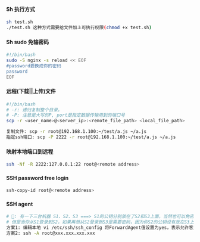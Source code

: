 
#### Sh 执行方式
```bash
sh test.sh
./test.sh 这种方式需要给文件加上可执行权限(chmod +x test.sh)
```

#### Sh sudo 免输密码
```bash
#!/bin/bash
sudo -S nginx -s reload << EOF
#password要换成你的密码
password
EOF
```
#### 远程(下载||上传)文件
```bash
#!/bin/bash
# -r: 递归复制整个目录。
# -P: 注意是大写的P, port是指定数据传输用到的端口号
scp -r <user_name>@<server_ip>:<remote_file_path> <local_file_path>

复制文件: scp -r root@192.168.1.100:~/test/a.js ~/a.js
指定ssh端口: scp -P 2222 -r root@192.168.1.100:~/test/a.js ~/a.js
```
#### 映射本地端口到远程

```bash
ssh -Nf -R 2222:127.0.0.1:22 root@<remote address>
```

#### SSH password free login

```bash
ssh-copy-id root@<remote address>
```

#### SSH agent

```bash
# 🌰: 有一下三台机器 S1、S2、S3 ===> S1的公钥分别放在了S2和S3上面，当然也可以免密分别登录S2和S3，
# 但是当你从S1登录到S2，如果再想从S2登录到S3是需要密码，因为你S2的公钥没有放在S3上面，不过我们可以让S2充当代理的角色
方案1: 编辑本地 vi /etc/ssh/ssh_config 将ForwardAgent值设置为yes，表示允许客户端进行转发
方案2: ssh -A root@xxx.xxx.xxx.xxx
```
